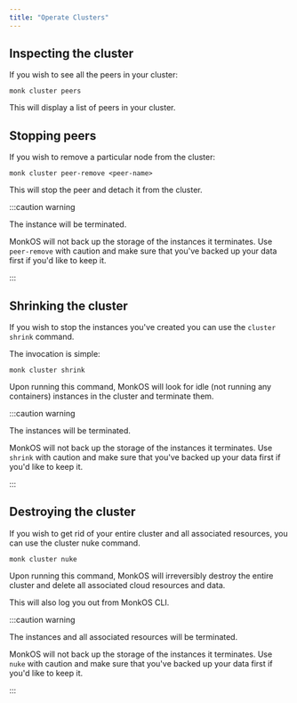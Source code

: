 ```yaml
---
title: "Operate Clusters"
---
```


## Inspecting the cluster

If you wish to see all the peers in your cluster:

    monk cluster peers

This will display a list of peers in your cluster.

## Stopping peers

If you wish to remove a particular node from the cluster:

    monk cluster peer-remove <peer-name>

This will stop the peer and detach it from the cluster.

:::caution warning

The instance will be terminated.

MonkOS will not back up the storage of the instances it terminates. Use `peer-remove` with caution and make sure that you've backed up your data first if you'd like to keep it.

:::

## Shrinking the cluster

If you wish to stop the instances you've created you can use the `cluster shrink` command.

The invocation is simple:

    monk cluster shrink

Upon running this command, MonkOS will look for idle (not running any containers) instances in the cluster and terminate them.

:::caution warning

The instances will be terminated.

MonkOS will not back up the storage of the instances it terminates. Use `shrink` with caution and make sure that you've backed up your data first if you'd like to keep it.

:::

## Destroying the cluster

If you wish to get rid of your entire cluster and all associated resources, you can use the cluster nuke command.

    monk cluster nuke

Upon running this command, MonkOS will irreversibly destroy the entire cluster and delete all associated cloud resources and data.

This will also log you out from MonkOS CLI.

:::caution warning

The instances and all associated resources will be terminated.

MonkOS will not back up the storage of the instances it terminates. Use `nuke` with caution and make sure that you've backed up your data first if you'd like to keep it.

:::
